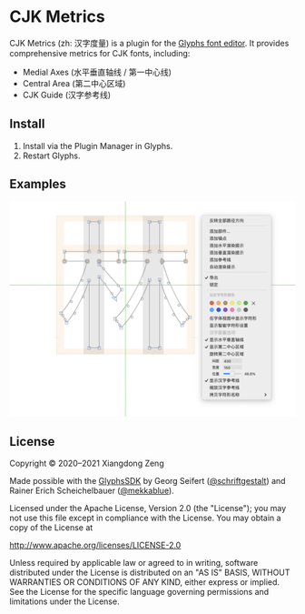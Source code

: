 # CJK Metrics

CJK Metrics (zh: 汉字度量) is a plugin for the [Glyphs font editor](http://glyphsapp.com/). It provides comprehensive metrics for CJK fonts, including:

- Medial Axes (水平垂直轴线 / 第一中心线)
- Central Area (第二中心区域)
- CJK Guide (汉字参考线)

## Install

1. Install via the Plugin Manager in Glyphs.
2. Restart Glyphs.

## Examples

![demo](demo.png)

## License

Copyright &copy; 2020&ndash;2021 Xiangdong Zeng

Made possible with the [GlyphsSDK](https://github.com/schriftgestalt/GlyphsSDK) by Georg Seifert ([@schriftgestalt](https://github.com/schriftgestalt)) and Rainer Erich Scheichelbauer ([@mekkablue](https://github.com/mekkablue)).

Licensed under the Apache License, Version 2.0 (the "License");
you may not use this file except in compliance with the License.
You may obtain a copy of the License at

<http://www.apache.org/licenses/LICENSE-2.0>

Unless required by applicable law or agreed to in writing, software
distributed under the License is distributed on an "AS IS" BASIS,
WITHOUT WARRANTIES OR CONDITIONS OF ANY KIND, either express or implied.
See the License for the specific language governing permissions and
limitations under the License.
